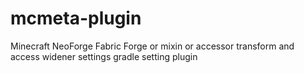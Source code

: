 # mcmeta-plugin
Minecraft NeoForge Fabric Forge or mixin or accessor transform and access widener settings gradle setting plugin
